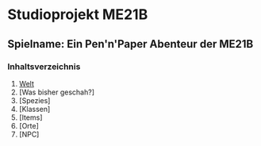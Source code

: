 # Studioprojekt ME21B

## Spielname: Ein Pen'n'Paper Abenteur der ME21B

### Inhaltsverzeichnis
1. [Welt](https://markdownlivepreview.com/)
2. [Was bisher geschah?]
3. [Spezies]
4. [Klassen]
5. [Items]
6. [Orte]
7. [NPC]
